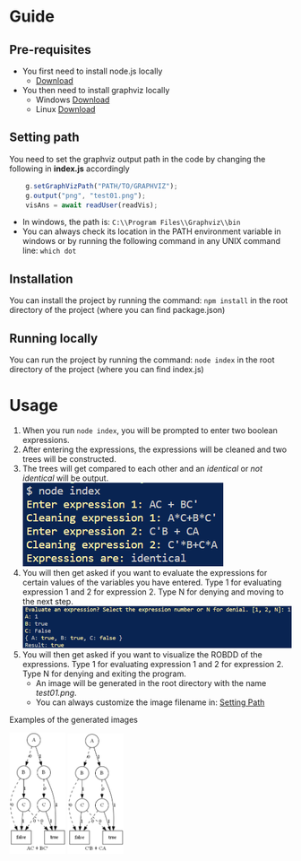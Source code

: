 # Guide
## Pre-requisites
- You first need to install node.js locally
  - [Download](https://nodejs.org/en/download/)
- You then need to install graphviz locally  
  - Windows [Download](https://graphviz.org/download/#windows)
  - Linux [Download](https://graphviz.org/download/#linux)
## Setting path
You need to set the graphviz output path in the code by changing the following in **index.js** accordingly
```javascript
    g.setGraphVizPath("PATH/TO/GRAPHVIZ");
    g.output("png", "test01.png");
    visAns = await readUser(readVis);
```
* In windows, the path is: `C:\\Program Files\\Graphviz\\bin`  
* You can always check its location in the PATH environment variable in windows or by running the following command in any UNIX command line: ```which dot```

## Installation
You can install the project by running the command: `npm install` in the root directory of the project (where you can find package.json)

## Running locally
You can run the project by running the command: `node index` in the root directory of the project (where you can find index.js)

# Usage
1. When you run `node index`, you will be prompted to enter two boolean expressions.
2. After entering the expressions, the expressions will be cleaned and two trees will be constructed.
3. The trees will get compared to each other and an *identical* or *not identical* will be output.
   <kbd>![](result-images/2023-01-05-04-37-11.png)</kbd>
4. You will then get asked if you want to evaluate the expressions for certain values of the variables you have entered. Type 1 for evaluating expression 1 and 2 for expression 2. Type N for denying and moving to the next step.
   <kbd>![](result-images/2023-01-05-04-40-24.png)</kbd>
4. You will then get asked if you want to visualize the ROBDD of the expressions. Type 1 for evaluating expression 1 and 2 for expression 2. Type N for denying and exiting the program.
   - An image will be generated in the root directory with the name *test01.png*.
   - You can always customize the image filename in: [Setting Path](#setting-path)

Examples of the generated images
<p float="left">
  <kbd><img src="result-images/2023-01-05-04-42-21.png" width="100" /></kbd>
  <kbd><img src="result-images/2023-01-05-04-43-37.png" width="100" /></kbd>
</p>
